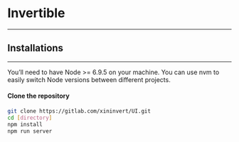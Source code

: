 # Invertible

---------------------

## Installations

---------------------

You’ll need to have Node >= 6.9.5 on your machine. You can use nvm to easily switch Node versions between different projects.

#### Clone the repository
```bash
git clone https://gitlab.com/xininvert/UI.git
cd [directory]
npm install
npm run server
```
